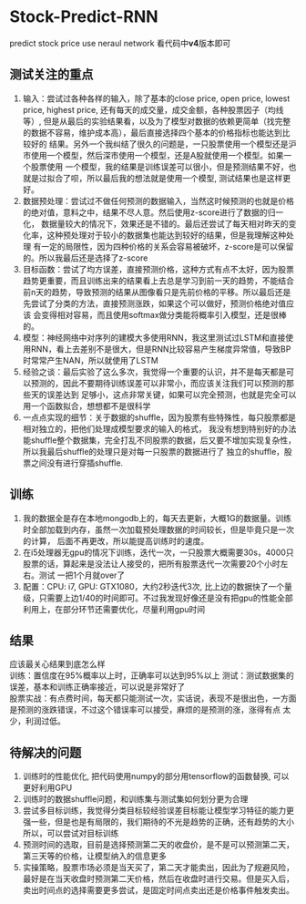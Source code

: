# Stock-Predict-RNN
predict stock price use neraul network
看代码中**v4**版本即可
## 测试关注的重点
1. 输入：尝试过各种各样的输入，除了基本的close price, open price, lowest price, highest price, 还有每天的成交量，成交金额，各种股票因子（均线等）,
但是从最后的实验结果看，以及为了模型对数据的依赖更简单（找完整的数据不容易，维护成本高），最后直接选择四个基本的价格指标也能达到比较好的
结果。另外一个我纠结了很久的问题是，一只股票使用一个模型还是沪市使用一个模型，然后深市使用一个模型，还是A股就使用一个模型。如果一个股票使用
一个模型，我的结果是训练误差可以很小，但是预测结果不好，也就是过拟合了呗，所以最后我的想法就是使用一个模型, 测试结果也是这样更好。
2. 数据预处理：尝试过不做任何预测的数据输入，当然这时候预测的也就是价格的绝对值，意料之中，结果不尽人意。然后使用z-score进行了数据的归一化，
数据量较大的情况下，效果还是不错的。最后还尝试了每天相对昨天的变化率，这种预处理对于较小的数据集也能达到较好的结果，但是我理解这种处理
有一定的局限性，因为四种价格的关系会容易被破坏，z-score是可以保留的。所以我最后还是选择了z-score
3. 目标函数：尝试了均方误差，直接预测价格，这种方式有点不太好，因为股票趋势更重要，而且训练出来的结果看上去总是学习到前一天的趋势，不能结合
前n天的趋势，导致预测的结果从图像看只是先前价格的平移。所以最后还是先尝试了分类的方法，直接预测涨跌，如果这个可以做好，预测价格绝对值应该
会变得相对容易，而且使用softmax做分类能将概率引入模型，还是很棒的。
4. 模型：神经网络中对序列的建模大多使用RNN，我这里测试过LSTM和直接使用RNN，看上去差别不是很大，但是RNN比较容易产生梯度异常值，导致BP时常常产生NAN，所以就使用了LSTM  
5. 经验之谈：最后实验了这么多次，我觉得一个重要的认识，并不是每天都是可以预测的，因此不要期待训练误差可以非常小，而应该关注我们可以预测的那些天的误差达到
足够小，这点非常关键，如果可以完全预测，也就是完全可以用一个函数拟合，想想都不是很科学
6. 一点点实现的细节：关于数据的shuffle，因为股票有些特殊性，每只股票都是相对独立的，把他们处理成模型要求的输入的格式，
我没有想到特别好的办法能shuffle整个数据集，完全打乱不同股票的数据，后又要不增加实现复杂性，所以我最后shuffle的处理只是对每一只股票的数据进行了
独立的shuffle，股票之间没有进行穿插shuffle.

## 训练
1. 我的数据全是存在本地mongodb上的，每天去更新，大概1G的数据量。训练时全部加载到内存，虽然一次加载预处理数据的时间较长，但是毕竟只是一次的计算，
后面不再更改，所以能提高训练时的速度。
2. 在i5处理器无gpu的情况下训练，迭代一次，一只股票大概需要30s，4000只股票的话，算起来是没法让人接受的，把所有股票迭代一次需要20个小时左右。测试
一把1个月就over了
3. 配置：CPU: i7, GPU: GTX1080，大约2秒迭代3次, 比上边的数据快了一个量级，只需要上边1/40的时间即可。不过我发现好像还是没有把gpu的性能全部
利用上，在部分环节还需要优化，尽量利用gpu时间


## 结果
应该最关心结果到底怎么样  
训练：置信度在95%概率以上时，正确率可以达到95%以上 
测试：测试数据集的误差，基本和训练正确率接近，可以说是非常好了  
股票实战：有点费时间，每天都只能测试一次，实话说，表现不是很出色，一方面是预测的涨跌错误，不过这个错误率可以接受，麻烦的是预测的涨，涨得有点
太少，利润过低。  


## 待解决的问题
1. 训练时的性能优化, 把代码使用numpy的部分用tensorflow的函数替换, 可以更好利用GPU
2. 训练时的数据shuffle问题，和训练集与测试集如何划分更为合理
3. 尝试多目标训练，我觉得分类目标较经验误差目标能让模型学习特征的能力更强一些，但是也是有局限的，我们期待的不光是趋势的正确，还有趋势的大小
所以，可以尝试对目标训练
4. 预测时间的选取，目前是选择预测第二天的收盘价，是不是可以预测第二天，第三天等的价格，让模型纳入的信息更多
5. 实操策略，股票市场必须是当天买了，第二天才能卖出，因此为了规避风险，最好是在当天收盘时预测第二天价格，然后在收盘时进行交易。但是买入后，
卖出时间点的选择需要更多尝试，是固定时间点卖出还是价格事件触发卖出。
